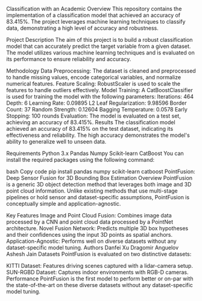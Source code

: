 


Classification with an Academic
Overview
This repository contains the implementation of a classification model that achieved an accuracy of 83.415%. The project leverages machine learning techniques to classify data, demonstrating a high level of accuracy and robustness.

Project Description
The aim of this project is to build a robust classification model that can accurately predict the target variable from a given dataset. The model utilizes various machine learning techniques and is evaluated on its performance to ensure reliability and accuracy.

Methodology
Data Preprocessing: The dataset is cleaned and preprocessed to handle missing values, encode categorical variables, and normalize numerical features.
Feature Scaling: RobustScaler is used to scale the features to handle outliers effectively.
Model Training: A CatBoostClassifier is used for training the model with the following parameters:
Iterations: 464
Depth: 6
Learning Rate: 0.09895
L2 Leaf Regularization: 9.98596
Border Count: 37
Random Strength: 0.12604
Bagging Temperature: 0.0578
Early Stopping: 100 rounds
Evaluation: The model is evaluated on a test set, achieving an accuracy of 83.415%.
Results
The classification model achieved an accuracy of 83.415% on the test dataset, indicating its effectiveness and reliability. The high accuracy demonstrates the model's ability to generalize well to unseen data.

Requirements
Python 3.x
Pandas
Numpy
Scikit-learn
CatBoost
You can install the required packages using the following command:

bash
Copy code
pip install pandas numpy scikit-learn catboost
PointFusion: Deep Sensor Fusion for 3D Bounding Box Estimation
Overview
PointFusion is a generic 3D object detection method that leverages both image and 3D point cloud information. Unlike existing methods that use multi-stage pipelines or hold sensor and dataset-specific assumptions, PointFusion is conceptually simple and application-agnostic.

Key Features
Image and Point Cloud Fusion: Combines image data processed by a CNN and point cloud data processed by a PointNet architecture.
Novel Fusion Network: Predicts multiple 3D box hypotheses and their confidences using the input 3D points as spatial anchors.
Application-Agnostic: Performs well on diverse datasets without any dataset-specific model tuning.
Authors
Danfei Xu
Dragomir Anguelov
Ashesh Jain
Datasets
PointFusion is evaluated on two distinctive datasets:

KITTI Dataset: Features driving scenes captured with a lidar-camera setup.
SUN-RGBD Dataset: Captures indoor environments with RGB-D cameras.
Performance
PointFusion is the first model to perform better or on-par with the state-of-the-art on these diverse datasets without any dataset-specific model tuning.

